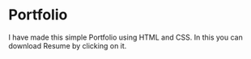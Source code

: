 # Portfolio
I have made this simple Portfolio using HTML and CSS. In this you can download Resume by clicking on it.

